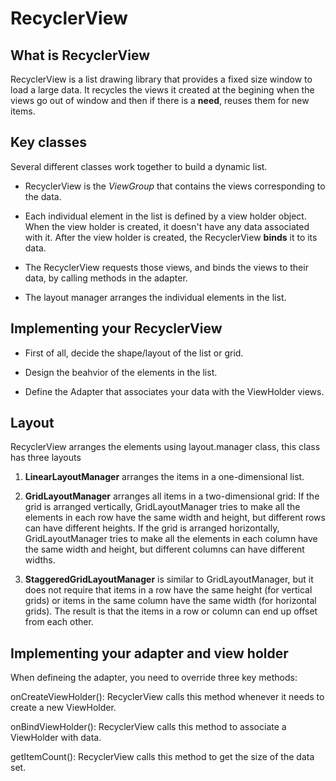 # RecyclerView

## What is RecyclerView

RecyclerView is a list drawing library that provides a fixed size window to load a large data.
It recycles the views it created at the begining when the views go out of window and then if there is a **need**, reuses them for new items.

## Key classes

Several different classes work together to build a dynamic list.

* RecyclerView is the *ViewGroup* that contains the views corresponding to the data.

* Each individual element in the list is defined by a view holder object. When the view holder is created, it doesn't have any data associated with it. After the view holder is created, the RecyclerView **binds** it to its data.

* The RecyclerView requests those views, and binds the views to their data, by calling methods in the adapter.

* The layout manager arranges the individual elements in the list.

## Implementing your RecyclerView

* First of all, decide the shape/layout of the list or grid.

* Design the beahvior of the elements in the list.

* Define the Adapter that associates your data with the ViewHolder views.

## Layout

RecyclerView arranges the elements using layout.manager class, this class has three layouts

1. **LinearLayoutManager** arranges the items in a one-dimensional list.

2. **GridLayoutManager** arranges all items in a two-dimensional grid:
If the grid is arranged vertically, GridLayoutManager tries to make all the elements in each row have the same width and height, but different rows can have different heights.
If the grid is arranged horizontally, GridLayoutManager tries to make all the elements in each column have the same width and height, but different columns can have different widths.

3. **StaggeredGridLayoutManager** is similar to GridLayoutManager, but it does not require that items in a row have the same height (for vertical grids) or items in the same column have the same width (for horizontal grids). The result is that the items in a row or column can end up offset from each other.

## Implementing your adapter and view holder

When defineing the adapter, you need to override three key methods:

onCreateViewHolder(): RecyclerView calls this method whenever it needs to create a new ViewHolder.

onBindViewHolder(): RecyclerView calls this method to associate a ViewHolder with data.

getItemCount(): RecyclerView calls this method to get the size of the data set.
